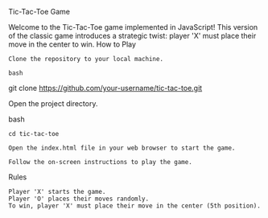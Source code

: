 ﻿Tic-Tac-Toe Game

Welcome to the Tic-Tac-Toe game implemented in JavaScript! This version of the classic game introduces a strategic twist: player 'X' must place their move in the center to win.
How to Play

    Clone the repository to your local machine.

    bash

git clone https://github.com/your-username/tic-tac-toe.git

Open the project directory.

bash

    cd tic-tac-toe

    Open the index.html file in your web browser to start the game.

    Follow the on-screen instructions to play the game.

Rules

    Player 'X' starts the game.
    Player 'O' places their moves randomly.
    To win, player 'X' must place their move in the center (5th position).